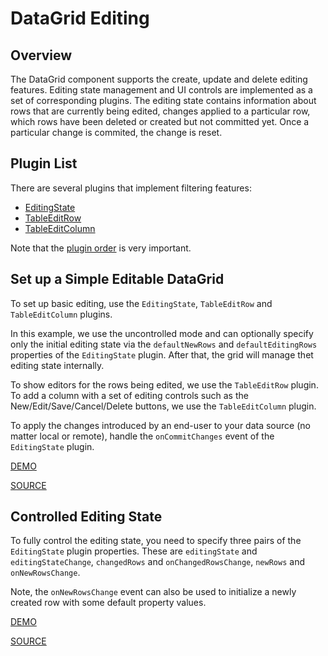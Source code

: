 # DataGrid Editing

## Overview

The DataGrid component supports the create, update and delete editing features. Editing state management and UI controls are implemented as a set of corresponding plugins. The editing state contains information about rows that are currently being edited, changes applied to a particular row, which rows have been deleted or created but not committed yet. Once a particular change is commited, the change is reset.

## Plugin List

There are several plugins that implement filtering features:
- [EditingState](../reference/editing-state.md)
- [TableEditRow](../reference/table-edit-row.md)
- [TableEditColumn](../reference/table-edit-column.md)

Note that the [plugin order](../README.md#plugin-order) is very important.

## Set up a Simple Editable DataGrid

To set up basic editing, use the `EditingState`, `TableEditRow` and `TableEditColumn` plugins.

In this example, we use the uncontrolled mode and can optionally specify only the initial editing state via the `defaultNewRows` and `defaultEditingRows` properties of the `EditingState` plugin. After that, the grid will manage thet editing state internally.

To show editors for the rows being edited, we use the `TableEditRow` plugin. To add a column with a set of editing controls such as the New/Edit/Save/Cancel/Delete buttons, we use the `TableEditColumn` plugin.

To apply the changes introduced by an end-user to your data source (no matter local or remote), handle the `onCommitChanges` event of the `EditingState` plugin.

[DEMO](http://devexpress.github.io/devextreme-reactive/react/datagrid/demos/#/editing/edit-row)

[SOURCE](https://github.com/DevExpress/devextreme-reactive/tree/master/packages/dx-react-demos/src/bootstrap3/editing/edit-row.jsx)

## Controlled Editing State

To fully control the editing state, you need to specify three pairs of the `EditingState` plugin properties. These are `editingState` and `editingStateChange`, `changedRows` and `onChangedRowsChange`, `newRows` and `onNewRowsChange`.

Note, the `onNewRowsChange` event can also be used to initialize a newly created row with some default property values.

[DEMO](http://devexpress.github.io/devextreme-reactive/react/datagrid/demos/#/editing/edit-row-controlled)

[SOURCE](https://github.com/DevExpress/devextreme-reactive/tree/master/packages/dx-react-demos/src/bootstrap3/editing/edit-row-controlled.jsx)


